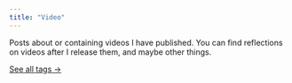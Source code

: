 ```yaml
---
title: "Video"
---
```

Posts about or containing videos I have published. You can find reflections on videos after I release them, and maybe other things.

[See all tags →](/tags/)
